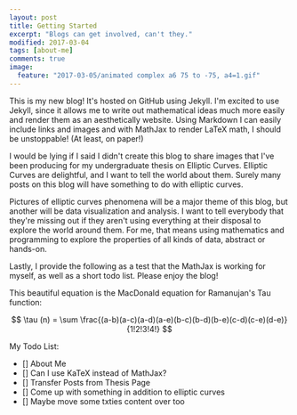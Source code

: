 ```yaml
---
layout: post
title: Getting Started
excerpt: "Blogs can get involved, can't they."
modified: 2017-03-04
tags: [about-me]
comments: true
image:
  feature: "2017-03-05/animated complex a6 75 to -75, a4=1.gif"
---
```


This is my new blog! It's hosted on GitHub using Jekyll. I'm excited to use Jekyll, since it allows me to write out mathematical ideas much more easily and render them as an aesthetically website. Using Markdown I can easily include links and images and with MathJax to render LaTeX math, I should be unstoppable! (At least, on paper!)

I would be lying if I said I didn't create this blog to share images that I've been producing for my undergraduate thesis on Elliptic Curves. Elliptic Curves are delightful, and I want to tell the world about them. Surely many posts on this blog will have something to do with elliptic curves.

Pictures of elliptic curves phenomena will be a major theme of this blog, but another will be data visualization and analysis. I want to tell everybody that they're missing out if they aren't using everything at their disposal to explore the world around them. For me, that means using mathematics and programming to explore the properties of all kinds of data, abstract or hands-on.

Lastly, I provide the following as a test that the MathJax is working for myself, as well as a short todo list. Please enjoy the blog!

This beautiful equation is the MacDonald equation for Ramanujan's Tau function:

$$ \tau (n) = \sum \frac{(a-b)(a-c)(a-d)(a-e)(b-c)(b-d)(b-e)(c-d)(c-e)(d-e)}{1!2!3!4!} $$

My Todo List:

- [] About Me
- [] Can I use KaTeX instead of MathJax? 
- [] Transfer Posts from Thesis Page
- [] Come up with something in addition to elliptic curves
- [] Maybe move some txties content over too
